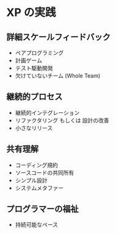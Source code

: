 # XP の実践

## 詳細スケールフィードバック

- ペアプログラミング
- 計画ゲーム
- テスト駆動開発
- 欠けていないチーム (Whole Team)

## 継続的プロセス

- 継続的インテグレーション
- リファクタリング もしくは 設計の改善
- 小さなリリース

## 共有理解

- コーディング規約
- ソースコードの共同所有
- シンプル設計
- システムメタファー

## プログラマーの福祉

- 持続可能なペース
